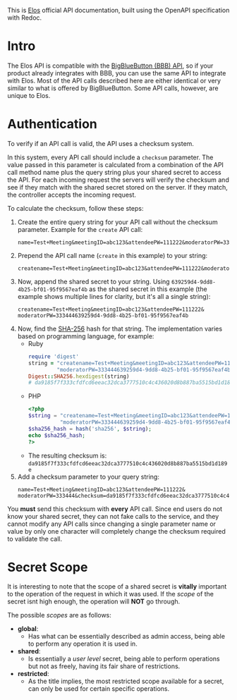 This is [Elos](https://elos.vc/) official API documentation, built using the OpenAPI specification with Redoc.

# Intro

The Elos API is compatible with the [BigBlueButton (BBB) API](https://docs.bigbluebutton.org/development/api/), so if your product already integrates with BBB, you can use the same API to integrate with Elos. Most of the API calls described here are either identical or very similar to what is offered by BigBlueButton. Some API calls, however, are unique to Elos.

# Authentication

To verify if an API call is valid, the API uses a checksum system.

In this system, every API call should include a `checksum` parameter. The value passed in this parameter is calculated from a combination of the API call method name plus the query string plus your shared secret to access the API. For each incoming request the servers will verify the checksum and see if they match with the shared secret stored on the server. If they match, the controller accepts the incoming request.

To calculate the checksum, follow these steps:

1. Create the entire query string for your API call without the checksum parameter. Example for the `create` API call:
    ```plaintext
    name=Test+Meeting&meetingID=abc123&attendeePW=111222&moderatorPW=333444
    ```
2. Prepend the API call name (`create` in this example) to your string:
    ```plaintext
    createname=Test+Meeting&meetingID=abc123&attendeePW=111222&moderatorPW=333444
    ```
3. Now, append the shared secret to your string. Using `639259d4-9dd8-4b25-bf01-95f9567eaf4b` as the shared secret in this example (the example shows multiple lines for clarity, but it's all a single string):
    ```plaintext
    createname=Test+Meeting&meetingID=abc123&attendeePW=111222&
    moderatorPW=333444639259d4-9dd8-4b25-bf01-95f9567eaf4b
    ```
4. Now, find the [SHA-256](https://en.wikipedia.org/wiki/SHA-2) hash for that string. The implementation varies based on programming language, for example:
    * Ruby
        ```ruby
        require 'digest'
        string = "createname=Test+Meeting&meetingID=abc123&attendeePW=111222&" \
                 "moderatorPW=333444639259d4-9dd8-4b25-bf01-95f9567eaf4b"
        Digest::SHA256.hexdigest(string)
        # da9185f7f333cfdfcd6eeac32dca3777510c4c436020d8b887ba5515bd1d189e
        ```
    * PHP
        ```php
        <?php
        $string = "createname=Test+Meeting&meetingID=abc123&attendeePW=111222&" .
                  "moderatorPW=333444639259d4-9dd8-4b25-bf01-95f9567eaf4b";
        $sha256_hash = hash('sha256', $string);
        echo $sha256_hash;
        ?>
        ```
    * The resulting checksum is: `da9185f7f333cfdfcd6eeac32dca3777510c4c436020d8b887ba5515bd1d189e`
5. Add a checksum parameter to your query string:
    ```plaintext
    name=Test+Meeting&meetingID=abc123&attendeePW=111222&
    moderatorPW=333444&checksum=da9185f7f333cfdfcd6eeac32dca3777510c4c436020d8b887ba5515bd1d189e
    ```

You **must** send this checksum with **every** API call. Since end users do not know your shared secret, they can not fake calls to the service, and they cannot modify any API calls since changing a single parameter name or value by only one character will completely change the checksum required to validate the call.


# Secret Scope

It is interesting to note that the scope of a shared secret is **vitally** important to the operation
of the request in which it was used. If the *scope* of the secret isnt high enough, the operation will **NOT** go through.

The possible *scopes* are as follows:

* **global**:
    * Has what can be essentially described as admin access, being able to perform any operation
    it is used in.
* **shared**:
    * Is essentially a *user level* secret, being able to perform operations but not as freely,
    having its fair share of restrictions.
* **restricted**:
    * As the title implies, the most restricted scope available for a secret, can only be used for certain specific operations.
